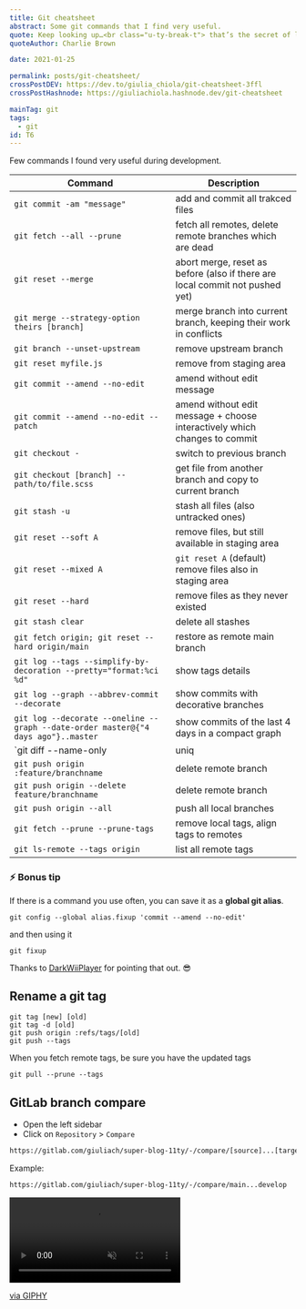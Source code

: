 ```yaml
---
title: Git cheatsheet
abstract: Some git commands that I find very useful.
quote: Keep looking up…<br class="u-ty-break-t"> that’s the secret of life
quoteAuthor: Charlie Brown

date: 2021-01-25

permalink: posts/git-cheatsheet/
crossPostDEV: https://dev.to/giulia_chiola/git-cheatsheet-3ffl
crossPostHashnode: https://giuliachiola.hashnode.dev/git-cheatsheet

mainTag: git
tags:
  - git
id: T6
---
```


Few commands I found very useful during development.

| Command                                                                           | Description                                                                  |
|-----------------------------------------------------------------------------------|------------------------------------------------------------------------------|
| `git commit -am "message"`                                                        | add and commit all trakced files                                             |
| `git fetch --all --prune`                                                         | fetch all remotes, delete remote branches which are dead                     |
| `git reset --merge`                                                               | abort merge, reset as before (also if there are local commit not pushed yet) |
| `git merge --strategy-option theirs [branch]`                                     | merge branch into current branch, keeping their work in conflicts            |
| `git branch --unset-upstream`                                                     | remove upstream branch                                                       |
| `git reset myfile.js`                                                             | remove from staging area                                                     |
| `git commit --amend --no-edit`                                                    | amend without edit message                                                   |
| `git commit --amend --no-edit --patch`                                            | amend without edit message + choose interactively which changes to commit    |
| `git checkout -`                                                                  | switch to previous branch                                                    |
| `git checkout [branch] -- path/to/file.scss`                                      | get file from another branch and copy to current branch                      |
| `git stash -u`                                                                    | stash all files (also untracked ones)                                        |
| `git reset --soft A`                                                              | remove files, but still available in staging area                            |
| `git reset --mixed A`                                                             | `git reset A` (default) remove files also in staging area                    |
| `git reset --hard`                                                                | remove files as they never existed                                           |
| `git stash clear`                                                                 | delete all stashes                                                           |
| `git fetch origin; git reset --hard origin/main`                                  | restore as remote main branch                                                |
| `git log --tags --simplify-by-decoration --pretty="format:%ci %d"`                | show tags details                                                            |
| `git log --graph --abbrev-commit --decorate`                                      | show commits with decorative branches                                        |
| `git log --decorate --oneline --graph --date-order master@{"4 days ago"}..master` | show commits of the last 4 days in a compact graph                           |
| `git diff --name-only | uniq | xargs $EDITOR`                                     | open all modified files                                                     |
| `git push origin :feature/branchname`                                             | delete remote branch                                                         |
| `git push origin --delete feature/branchname`                                     | delete remote branch                                                         |
| `git push origin --all`                                                           | push all local branches                                                      |
| `git fetch --prune --prune-tags`                                                  | remove local tags, align tags to remotes                                     |
| `git ls-remote --tags origin`                                                     | list all remote tags                                                         |

### ⚡️ Bonus tip

If there is a command you use often, you can save it as a **global git alias**.

```shell
git config --global alias.fixup 'commit --amend --no-edit'
```

and then using it

```shell
git fixup
```

Thanks to [DarkWiiPlayer](https://dev.to/darkwiiplayer/comment/1ak6o) for pointing that out. 😎

## Rename a git tag

```shell
git tag [new] [old]
git tag -d [old]
git push origin :refs/tags/[old]
git push --tags
```

When you fetch remote tags, be sure you have the updated tags

```shell
git pull --prune --tags
```

## GitLab branch compare

- Open the left sidebar
- Click on `Repository` > `Compare`

```md
https://gitlab.com/giuliach/super-blog-11ty/-/compare/[source]...[target]
```

Example:

```md
https://gitlab.com/giuliach/super-blog-11ty/-/compare/main...develop
```

<div class="s-giphy s-giphy--small-d">
  <video autoplay loop muted playsinline>
    <source src="https://i.giphy.com/media/wTrXRamYhQzsY/giphy.mp4" type="video/mp4">
  </video>
  <p><a href="https://giphy.com/gifs/funny-wTrXRamYhQzsY">via GIPHY</a></p>
</div>
